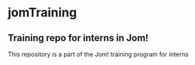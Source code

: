 # jomTraining
## Training repo for interns in Jom!

This repository is a part of the Jom! training program for interns